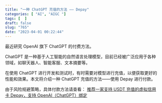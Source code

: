 ```yaml
---
title: "一种 ChatGPT 充值的方法 —— Depay"
categories: [ "AI", "AIGC "]
tags: [  ]
draft: false
slug: "765"
date: "2023-04-01 00:22:44"
---
```


最近研究 OpenAI 旗下 ChatGPT 的付费方法。

ChatGPT 是一种基于人工智能的自然语言处理模型，目前已经被广泛应用于各种领域，如聊天器人、智能客服、文本摘要等。

在使用 ChatGPT 进行开发和测试时，有时需要对模型进行充值，以便获取更好的性能和效果。本文将介绍一种 ChatGPT 充值的方法——使用 Depay 进行付款。

由于风险规避策略，具体付款方法请查看： [推荐一家支持 USDT 充值的虚拟信用卡 Depay，支持 OpenAI（ChatGPT）绑定](https://skybyte.me/20.html)

